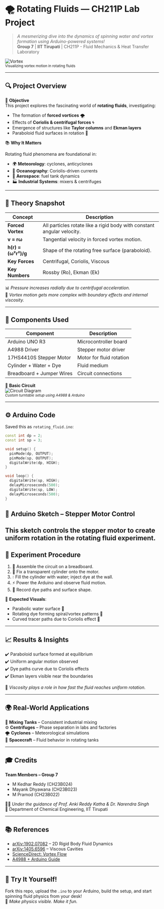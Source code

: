 # 🌪️ Rotating Fluids — CH211P Lab Project

> *A mesmerizing dive into the dynamics of spinning water and vortex formation using Arduino-powered systems!*  
> **Group 7** | **IIT Tirupati** | CH211P - Fluid Mechanics & Heat Transfer Laboratory

![Vortex](https://upload.wikimedia.org/wikipedia/commons/thumb/2/2f/Water_vortex.gif/480px-Water_vortex.gif)  
<sub>Visualizing vortex motion in rotating fluids</sub>

---

## 🔍 Project Overview

🧪 **Objective**  
This project explores the fascinating world of **rotating fluids**, investigating:

- The formation of **forced vortices** 🌪️  
- Effects of **Coriolis & centrifugal forces** 🌀  
- Emergence of structures like **Taylor columns** and **Ekman layers**  
- Paraboloid fluid surfaces in rotation 🥣

📚 **Why It Matters**

Rotating fluid phenomena are foundational in:

- 🌍 **Meteorology**: cyclones, anticyclones  
- 🌊 **Oceanography**: Coriolis-driven currents  
- 🚀 **Aerospace**: fuel tank dynamics  
- 🏭 **Industrial Systems**: mixers & centrifuges  

---

## 🧠 Theory Snapshot

| Concept            | Description |
|--------------------|-------------|
| **Forced Vortex**  | All particles rotate like a rigid body with constant angular velocity. |
| **v = rω**          | Tangential velocity in forced vortex motion. |
| **h(r) = (ω²r²)/g** | Shape of the rotating free surface (paraboloid). |
| **Key Forces**     | Centrifugal, Coriolis, Viscous |
| **Key Numbers**    | Rossby (Ro), Ekman (Ek) |

📊 *Pressure increases radially due to centrifugal acceleration.*  
🧩 *Vortex motion gets more complex with boundary effects and internal viscosity.*

---

## 🧰 Components Used

| Component                | Description              |
|--------------------------|--------------------------|
| Arduino UNO R3           | Microcontroller board    |
| A4988 Driver             | Stepper motor driver     |
| 17HS4410S Stepper Motor  | Motor for fluid rotation |
| Cylinder + Water + Dye   | Fluid medium             |
| Breadboard + Jumper Wires| Circuit connections      |

🔌 **Basic Circuit**  
![Circuit Diagram](https://i.imgur.com/xUbbdyu.png)  
<sub>*Custom turntable setup using A4988 & Arduino*</sub>

---

## ⚙️ Arduino Code

Saved this as `rotating_fluid.ino`:

```cpp
const int dp = 2;
const int sp = 3;

void setup() {
  pinMode(dp, OUTPUT);
  pinMode(sp, OUTPUT);
  digitalWrite(dp, HIGH);
}

void loop() {
  digitalWrite(sp, HIGH);
  delayMicroseconds(500);
  digitalWrite(sp, LOW);
  delayMicroseconds(500);
}
```
## 📂 Arduino Sketch – Stepper Motor Control

This sketch controls the stepper motor to create **uniform rotation** in the rotating fluid experiment.
---

## 🧪 Experiment Procedure

1. 🔧 Assemble the circuit on a breadboard.  
2. 🧲 Fix a transparent cylinder onto the motor.  
3. 💧 Fill the cylinder with water; inject dye at the wall.  
4. ⚡ Power the Arduino and observe fluid motion.  
5. 📸 Record dye paths and surface shape.

🎥 **Expected Visuals**:
- Parabolic water surface 🥣  
- Rotating dye forming spiral/vortex patterns 🎨  
- Curved tracer paths due to Coriolis effect 💫

---

## 📈 Results & Insights

✔️ Paraboloid surface formed at equilibrium  
✔️ Uniform angular motion observed  
✔️ Dye paths curve due to Coriolis effects  
✔️ Ekman layers visible near the boundaries

🧠 *Viscosity plays a role in how fast the fluid reaches uniform rotation.*

---

## 🌍 Real-World Applications

🔁 **Mixing Tanks** – Consistent industrial mixing  
⚙️ **Centrifuges** – Phase separation in labs and factories  
🌪️ **Cyclones** – Meteorological simulations  
🚀 **Spacecraft** – Fluid behavior in rotating tanks

---

## 🎓 Credits

**Team Members – Group 7**  
- M Kedhar Reddy (CH23B024)  
- Mayank Dhyawana (CH23B023)  
- M Pramod (CH23B022)

👨‍🏫 *Under the guidance of Prof. Anki Reddy Katha & Dr. Narendra Singh*  
📍 Department of Chemical Engineering, IIT Tirupati

---

## 📚 References

- [arXiv:1902.07082](https://arxiv.org/abs/1902.07082) – 2D Rigid Body Fluid Dynamics  
- [arXiv:1405.6596](https://arxiv.org/abs/1405.6596) – Viscous Cavities  
- [ScienceDirect: Vortex Flow](https://www.sciencedirect.com/topics/engineering/vortex-flow)  
- [A4988 + Arduino Guide](https://racheldebarros.com/arduino-projects/control-nema17-with-a4988-arduino-wiring-and-code-guide/)

---

## 🚀 Try It Yourself!

Fork this repo, upload the `.ino` to your Arduino, build the setup, and start spinning fluid physics from your desk!  
🎯 *Make physics visible. Make it fun.*
